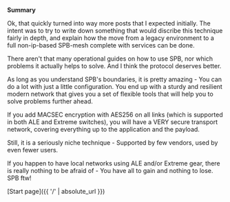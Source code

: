 **Summary**

Ok, that quickly turned into way more posts that I expected initially. The intent was to try to write down something that would discribe this technique fairly in depth, and explain how the move from a legacy environment to a full non-ip-based SPB-mesh complete with services can be done. 

There aren't that many operational guides on how to use SPB, nor which problems it actually helps to solve. And I think the protocol deserves better. 

As long as you understand SPB's boundaries, it is pretty amazing - You can do a lot with just a little configuration. You end up with a sturdy and resilient modern network that gives you a set of flexible tools that will help you to solve problems further ahead. 

If you add MACSEC encryption with AES256 on all links (which is supported in both ALE and Extreme switches), you will have a VERY secure transport network, covering everything up to the application and the payload.

Still, it is a seriously niche technique - Supported by few vendors, used by even fewer users.

If you happen to have local networks using ALE and/or Extreme gear, there is really nothing to be afraid of - You have all to gain and nothing to lose. SPB ftw!

[Start page]({{ '/' | absolute_url }})